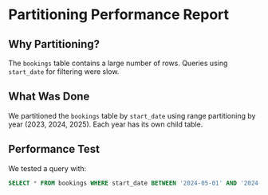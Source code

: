 # Partitioning Performance Report

## Why Partitioning?

The `bookings` table contains a large number of rows. Queries using `start_date` for filtering were slow.

## What Was Done

We partitioned the `bookings` table by `start_date` using range partitioning by year (2023, 2024, 2025). Each year has its own child table.

## Performance Test

We tested a query with:

```sql
SELECT * FROM bookings WHERE start_date BETWEEN '2024-05-01' AND '2024-05-31';
```

